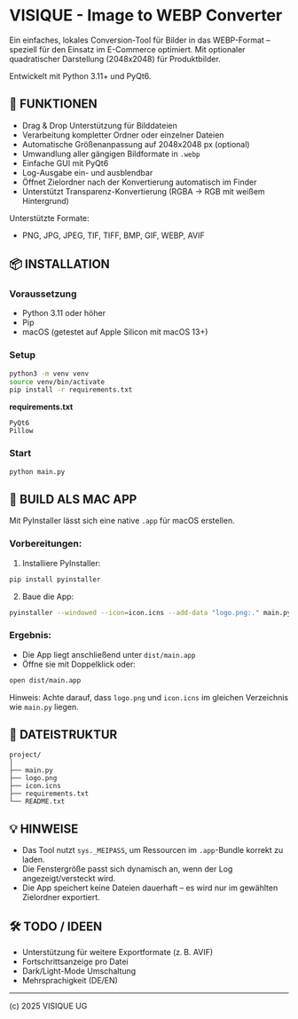 VISIQUE - Image to WEBP Converter
=================================

Ein einfaches, lokales Conversion-Tool für Bilder in das WEBP-Format – speziell für den Einsatz im E-Commerce optimiert.
Mit optionaler quadratischer Darstellung (2048x2048) für Produktbilder.

Entwickelt mit Python 3.11+ und PyQt6.


🔧 FUNKTIONEN
-------------

- Drag & Drop Unterstützung für Bilddateien
- Verarbeitung kompletter Ordner oder einzelner Dateien
- Automatische Größenanpassung auf 2048x2048 px (optional)
- Umwandlung aller gängigen Bildformate in `.webp`
- Einfache GUI mit PyQt6
- Log-Ausgabe ein- und ausblendbar
- Öffnet Zielordner nach der Konvertierung automatisch im Finder
- Unterstützt Transparenz-Konvertierung (RGBA → RGB mit weißem Hintergrund)

Unterstützte Formate:
- PNG, JPG, JPEG, TIF, TIFF, BMP, GIF, WEBP, AVIF


📦 INSTALLATION
---------------

### Voraussetzung

- Python 3.11 oder höher
- Pip
- macOS (getestet auf Apple Silicon mit macOS 13+)

### Setup

```bash
python3 -m venv venv
source venv/bin/activate
pip install -r requirements.txt
```

**requirements.txt**
```
PyQt6
Pillow
```

### Start

```bash
python main.py
```


🚀 BUILD ALS MAC APP
---------------------

Mit PyInstaller lässt sich eine native `.app` für macOS erstellen.

### Vorbereitungen:

1. Installiere PyInstaller:

```bash
pip install pyinstaller
```

2. Baue die App:

```bash
pyinstaller --windowed --icon=icon.icns --add-data "logo.png:." main.py
```

### Ergebnis:

- Die App liegt anschließend unter `dist/main.app`
- Öffne sie mit Doppelklick oder:

```bash
open dist/main.app
```

Hinweis: Achte darauf, dass `logo.png` und `icon.icns` im gleichen Verzeichnis wie `main.py` liegen.


📁 DATEISTRUKTUR
----------------

```
project/
│
├── main.py
├── logo.png
├── icon.icns
├── requirements.txt
└── README.txt
```

💡 HINWEISE
-----------

- Das Tool nutzt `sys._MEIPASS`, um Ressourcen im `.app`-Bundle korrekt zu laden.
- Die Fenstergröße passt sich dynamisch an, wenn der Log angezeigt/versteckt wird.
- Die App speichert keine Dateien dauerhaft – es wird nur im gewählten Zielordner exportiert.


🛠 TODO / IDEEN
---------------

- Unterstützung für weitere Exportformate (z. B. AVIF)
- Fortschrittsanzeige pro Datei
- Dark/Light-Mode Umschaltung
- Mehrsprachigkeit (DE/EN)

---

(c) 2025 VISIQUE UG
